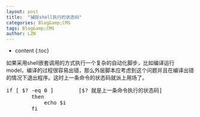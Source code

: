 ```yaml
---
layout: post
title:  "捕捉shell执行的状态码" 
categories: Blog&amp;CMS
tags: Blog&amp;CMS
author: LZN
---
```


* content
{:toc}

如果采用shell嵌套调用的方式执行一个复杂的自动化脚步，比如编译运行model，编译的过程很容易出错，那么外层脚本应考虑到这个问题并且在编译出错的情况下退出程序。这时上一条命令的状态码就派上用场了。
<pre>if [ $? -eq 0 ]        [$? 就是上一条命令执行的状态码]
        then  
            echo $i
        fi</pre>